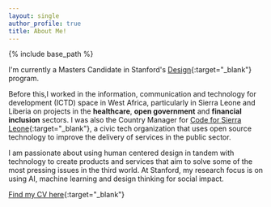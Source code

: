 ```yaml
---
layout: single
author_profile: true
title: About Me!
---
```


{% include base_path %}

I'm currently a Masters Candidate in Stanford's [Design](http://designimpact.stanford.edu/){:target="_blank"} program.

Before this,I worked in the information, communication and technology for development (ICTD) space in West Africa, particularly in Sierra Leone and Liberia on projects in the **healthcare**, **open government** and **financial
inclusion** sectors. I was also the Country Manager for [Code for Sierra Leone](https://codeforsierraleone.org){:target="_blank"}, a civic tech organization that
uses open source technology to improve the delivery of services in the public sector.

I am passionate about using human centered design in tandem with technology to
create products and services that aim to solve some of the most pressing issues in the
third world. At Stanford, my research focus is on using AI, machine learning and design thinking for social impact.

[Find my CV here](/pdfs/CV_Usman_Khaliq.pdf){:target="_blank"}

